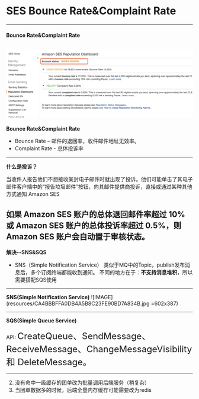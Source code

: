 # SES Bounce Rate&Complaint Rate
---
#### Bounce Rate&Complaint Rate
![](resources/7AA5DBFFCA2529E863B7DDCBAC669E90.jpg)
---
**Bounce Rate&Complaint Rate**
* Bounce Rate – 邮件的退回率，收件邮件地址无效率。
* Complaint Rate - 总体投诉率
---
**什么是投诉？**

当收件人报告他们不想接收某封电子邮件时就出现了投诉。他们可能单击了其电子邮件客户端中的“报告垃圾邮件”按钮，向其邮件提供商投诉，直接或通过某种其他方式通知 Amazon SES

**如果 Amazon SES 账户的总体退回邮件率超过 10% 或 Amazon SES 账户的总体投诉率超过 0.5%，则 Amazon SES 账户会自动置于审核状态。**
---
**解决--SNS&SQS**

* SNS（Simple Notification Service）
类似于MQ中的Topic，publish发布消息后，多个订阅终端都能收到通知。
不同的地方在于：**不支持消息堆积**，所以需要搭配SQS使用

---
**SNS(Simple Notification Service)**
![IMAGE](resources/CA4BBBFFA0DB4A5B8C23FE90BD7A834B.jpg =602x387)

---
**SQS(Simple Queue Service)**

API:
<font size=5 align='left'>CreateQueue、SendMessage、ReceiveMessage、ChangeMessageVisibility 和 DeleteMessage。</font>

---
2. 没有命中一级缓存的团单改为批量调用后端服务（稍复杂）
3. 当团单数据多的时候，后端全量内存缓存可能需要改为redis
